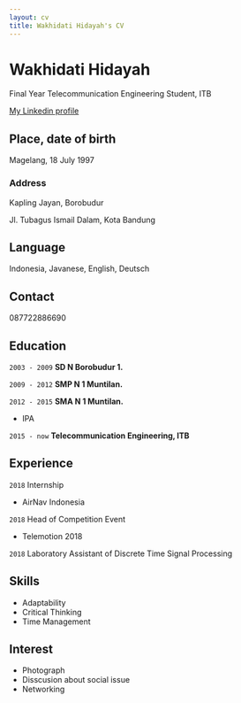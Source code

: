 ```yaml
---
layout: cv
title: Wakhidati Hidayah's CV
---
```

# Wakhidati Hidayah

Final Year Telecommunication Engineering Student, ITB

<a href="https://www.linkedin.com/in/wakhidati-hidayah-b9953713a/">My Linkedin profile</a>
</div>


## Place, date of birth

Magelang, 18 July 1997

### Address

Kapling Jayan, Borobudur 

Jl. Tubagus Ismail Dalam, Kota Bandung

## Language

Indonesia, Javanese, English, Deutsch

## Contact

087722886690

## Education

`2003 - 2009`
__SD N Borobudur 1.__

`2009 - 2012`
__SMP N 1 Muntilan.__

`2012 - 2015`
__SMA N 1 Muntilan.__
- IPA

`2015 - now`
__Telecommunication Engineering, ITB__


## Experience

`2018`
Internship
- AirNav Indonesia

`2018`
Head of Competition Event 
- Telemotion 2018

`2018`
Laboratory Assistant of Discrete Time Signal Processing

## Skills
- Adaptability
- Critical Thinking
- Time Management

## Interest
- Photograph
- Disscusion about social issue
- Networking






